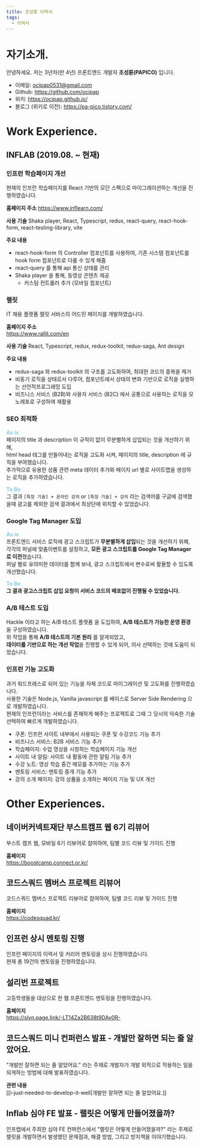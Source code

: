 ```yaml
---
title: 조성륜 이력서
tags:
  - 이력서
---
```


# 자기소개.

안녕하세요. 저는 3년차(만 4년) 프론트엔드 개발자 **조성륜(PAPICO)** 입니다.  

- 이메일: ocipap0531@gmail.com
- Github: https://github.com/ocipap
- 위키: https://ocipap.github.io/
- 블로그 (위키로 이전): https://pa-pico.tistory.com/

# Work Experience.

## INFLAB (2019.08. ~ 현재)

### 인프런 학습페이지 개선
현재의 인프런 학습페이지를 React 기반의 모던 스펙으로 마이그레이션하는 개선을 진행하였습니다.  

**홈페이지 주소**
https://www.inflearn.com/


**사용 기술**
Shaka player, React, Typescript, redux, react-query, react-hook-form, react-testing-library, vite  

**주요 내용**
- react-hook-form 의 Controller 컴포넌트를 사용하여, 기존 시스템 컴포넌트를 hook form 컴포넌트로 다룰 수 있게 해줌
- react-query 를 통해 api 통신 상태를 관리
- Shaka player 을 통해, 동영상 콘텐츠 제공
  - 커스텀 컨트롤러 추가 (모바일 컴포넌트)


### 랠릿  
IT 채용 플랫폼 랠릿 서비스의 어드민 페이지를 개발하였습니다.  

**홈페이지 주소**  
https://www.rallit.com/en      

**사용 기술**
React, Typescript, redux, redux-toolkit, redux-saga, Ant design  

**주요 내용**

- redux-saga 와 redux-toolkit 의 구조를 고도화하여, 최대한 코드의 중복을 제거  
- 비동기 로직을 상태로서 다루어, 컴포넌트에서 상태의 변화 기반으로 로직을 실행하는 선언적프로그래밍 도입  
- 비즈니스 서비스 (B2B)와 사용자 서비스 (B2C) 에서 공통으로 사용하는 로직을 모노레포로 구성하여 재활용  


### SEO 최적화
<strong style="color: skyblue;">As is</strong>  
페이지의 title 과 description 이 규칙이 없이 무분별하게 삽입되는 것을 개선하기 위해,  
html head 태그를 만들어내는 로직을 고도화 시켜, 페이지의 title, description 에 규칙을 부여했습니다.  
추가적으로 유용한 상품 관련 meta 데이터 추가와 페이지 url 별로 사이트맵을 생성하는 로직을 추가하였습니다.

<strong style="color: skyblue;">To Be</strong>  
그 결과 `[특정 기술] + 온라인 강의` or `[특정 기술] + 강의` 라는 검색어를 구글에 검색했을때 광고를 제외한 검색 결과에서 최상단에 위치할 수 있었습니다. 


### Google Tag Manager 도입
<strong style="color: skyblue;">As is</strong>  
프론트엔드 서비스 로직에 광고 스크립트가 **무분별하게 삽입**되는 것을 개선하기 위해,  
각각의 퍼널에 맞춤이벤트를 설정하고, **모든 광고 스크립트를 Google Tag Manager 로 이전**했습니다.  
퍼널 별로 유의미한 데이터를 함께 보내, 광고 스크립트에서 변수로써 활욜할 수 있도록 개선했습니다.  

<strong style="color: skyblue;">To Be</strong>  
**그 결과 광고스크립트 삽입 요청이 서비스 코드의 배포없이 진행될 수 있었습니다.**  

### A/B 테스트 도입
Hackle 이라고 하는 A/B 테스트 플랫폼 을 도입하여, **A/B 테스트가 가능한 운영 환경**을 구성하였습니다.  
위 작업을 통해 **A/B 테스트의 기본 원리** 를 알게되었고,  
**데이터를 기반으로 하는 개선 작업**을 진행할 수 있게 되어, 의사 선택하는 것에 도움이 되었습니다.  

### 인프런 기능 고도화
과거 워드프레스로 되어 있는 기능을 자체 코드로 마이그레이션 및 고도화를 진행하였습니다.    
사용한 기술은 Node.js, Vanilla javascript 를 베이스로 Server Side Rendering 으로 개발하였습니다.    
현재의 인프런이라는 서비스를 존재하게 해주는 프로젝트로 그때 그 당시의 익숙한 기술 선택하여 빠르게 개발하였습니다.  

- 쿠폰: 인프런 사이트 내부에서 사용되는 쿠폰 및 수강코드 기능 추가
- 비즈니스 서비스: B2B 서비스 기능 추가
- 학습페이지: 수업 영상을 시청하는 학습페이지 기능 개선
- 사이트 내 알림: 사이트 내 활동에 관한 알림 기능 추가
- 수강 노트: 영상 학습 중간 메모를 추가하는 기능 추가
- 멘토링 서비스: 멘토링 중개 기능 추가
- 강의 소개 페이지: 강의 상품을 소개하는 페이지 기능 및 UX 개선

# Other Experiences.

## 네이버커넥트재단 부스트캠프 웹 6기 리뷰어
부스트 캠프 웹, 모바일 6기 리뷰어로 참여하여, 팀별 코드 리뷰 및 가이드 진행

**홈페이지**  
https://boostcamp.connect.or.kr/

## 코드스쿼드 멤버스 프로젝트 리뷰어
코드스쿼드 멤버스 프로젝트 리뷰어로 참여하여, 팀별 코드 리뷰 및 가이드 진행

**홈페이지**  
https://codesquad.kr/


## 인프런 상시 멘토링 진행
인프런 페이지의 이력서 및 커리어 멘토링을 상시 진행하였습니다.  
현재 총 19건의 멘토링을 진행하였습니다.

## 설리번 프로젝트
고등학생들을 대상으로 한 웹 프론트엔드 멘토링을 진행하였습니다.

**홈페이지**  
https://slvn.page.link/-LT14Za2B638t9DAv0R-


## 코드스쿼드 미니 컨퍼런스 발표 - 개발만 잘하면 되는 줄 알았어요.
"개발만 잘하면 되는 줄 알았어요." 라는 주제로 개발자가 개발 외적으로 작용하는 일을 되게하는 방법에 대해 발표하였습니다.  

**관련 내용**  
[[i-just-needed-to-develop-it-well|개발만 잘하면 되는 줄 알았어요.]]

## Inflab 심야 FE 발표 - 랠릿은 어떻게 만들어졌을까?  
인프랩에서 주최한 심야 FE 컨퍼런스에서 "랠릿은 어떻게 만들어졌을까?" 라는 주제로 랠릿을 개발하면서 발생했던 문제점과, 해결 방법, 그리고 방지책을 이야기했습니다.

